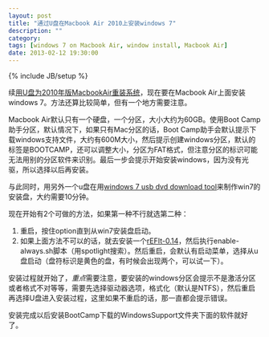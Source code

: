 ```yaml
---
layout: post
title: "通过U盘在Macbook Air 2010上安装windows 7"
description: ""
category: 
tags: [windows 7 on Macbook Air, window install, Macbook Air]
date: 2013-02-12 19:30:00
---
```

{% include JB/setup %}

续[用U盘为2010年版MacbookAir重装系统][1]，现在要在Macbook Air上面安装windows 7。方法还算比较简单，但有一个地方需要注意。

Macbook Air默认只有一个硬盘，一个分区，大小大约为60GB。使用Boot Camp助手分区，默认情况下，如果只有Mac分区的话，Boot Camp助手会默认提示下载windows支持文件，大约有600M大小，然后提示创建windows分区，默认的标签是BOOTCAMP，还可以调整大小，分区为FAT格式，但注意分区的标识可能无法用别的分区软件来识别。最后一步会提示开始安装windows，因为没有光驱，所以选择以后再安装。

与此同时，用另外一个u盘在用[windows 7 usb dvd download tool][2]来制作win7的安装盘，大约需要10分钟。

现在开始有2个可做的方法，如果第一种不行就选第二种：

1. 重启，按住option直到从win7安装盘启动。
2. 如果上面方法不可以的话，就去安装一个[rEFIt-0.14][3]，然后执行enable-always.sh脚本（用spotlight搜索）。然后重启，会默认有启动菜单，选择从u盘启动（盘符标识是黄色的盘，有时候会出现两个，可以试一下）。

安装过程就开始了，*重点*需要注意，要安装的windows分区会提示不是激活分区或者格式不对等等，需要先选择驱动器选项，格式化（默认是NTFS），然后重启再选择U盘进入安装过程，这里如果不重启的话，那一直都会提示错误。

安装完成以后安装BootCamp下载的WindowsSupport文件夹下面的软件就好了。

[1]: /2013/02/reinstall-system-for-macbook-air-late-2010
[2]: http://www.microsoftstore.com/store/msstore/html/pbPage.Help_Win7_usbdvd_dwnTool
[3]: http://refit.sourceforge.net/
